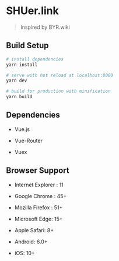 # SHUer.link

> Inspired by BYR.wiki

## Build Setup

``` bash
# install dependencies
yarn install 

# serve with hot reload at localhost:8080
yarn dev

# build for production with minification
yarn build
```

## Dependencies

* Vue.js

* Vue-Router

* Vuex

## Browser Support

* Internet Explorer : 11

* Google Chrome : 45+

* Mozilla Firefox : 51+

* Microsoft Edge: 15+

* Apple Safari: 8+

* Android: 6.0+

* iOS: 10+